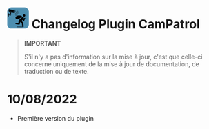 ![CamPatrol Icon](../images/camPatrol_icon-50.png) Changelog Plugin CamPatrol
==

>**IMPORTANT**
>
>S'il n'y a pas d'information sur la mise à jour, c'est que celle-ci concerne uniquement de la mise à jour de documentation, de traduction ou de texte.

10/08/2022
==

- Première version du plugin
